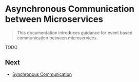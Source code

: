 # Asynchronous Communication between Microservices

> This documentation introduces guidance for event based communication between microservices. 

TODO









## Next

- [Synchronous Communication](synchronous-interservice-communication.md)


